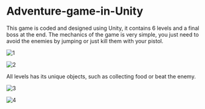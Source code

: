# Adventure-game-in-Unity
This game is coded and designed using Unity, it contains 6 levels and a final boss at the end.
The mechanics of the game is very simple, you just need to avoid the enemies by jumping or just kill them with your pistol.

![1](https://user-images.githubusercontent.com/32971941/64716331-7b5dce80-d4c2-11e9-90da-d04db24a3909.PNG)

![2](https://user-images.githubusercontent.com/32971941/64716333-7b5dce80-d4c2-11e9-85f9-a83bafba665c.PNG)

All levels has its unique objects, such as collecting food or beat the enemy.

![3](https://user-images.githubusercontent.com/32971941/64716334-7bf66500-d4c2-11e9-8d3e-f3f56def63a5.PNG)

![4](https://user-images.githubusercontent.com/32971941/64716330-7b5dce80-d4c2-11e9-8915-4c551139618c.PNG)
